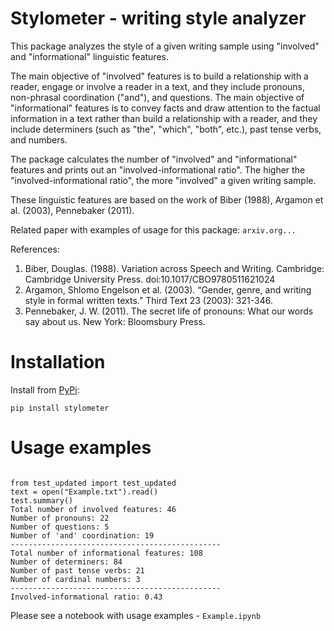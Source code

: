 # Stylometer - writing style analyzer
This package analyzes the style of a given writing sample using "involved" and "informational" linguistic features. 

The main objective of "involved" features is to build a relationship with a reader, engage or involve a reader in a text, and they include pronouns, non-phrasal coordination ("and"), and questions. The main objective of "informational" features is to convey facts and draw attention to the factual information in a text rather than build a relationship with a reader, and they include determiners (such as "the", "which", "both", etc.), past tense verbs, and numbers. 

The package calculates the number of "involved" and "informational" features and prints out an "involved-informational ratio". The higher the "involved-informational ratio", the more "involved" a given writing sample. 

These linguistic features are based on the work of Biber (1988), Argamon et al. (2003), Pennebaker (2011).

Related paper with examples of usage for this package: `arxiv.org...`

References:
1. Biber, Douglas. (1988). Variation across Speech and Writing. Cambridge: Cambridge University Press. doi:10.1017/CBO9780511621024
2. Argamon, Shlomo Engelson et al. (2003). “Gender, genre, and writing style in formal written texts.” Third Text 23 (2003): 321-346.
3. Pennebaker, J. W. (2011). The secret life of pronouns: What our words say about us. New York: Bloomsbury Press.
  
# Installation
Install from <a href="https://pypi.org/project/test-updated/">PyPi</a>:

`pip install stylometer`

# Usage examples
<code>
from test_updated import test_updated
text = open("Example.txt").read()
test.summary()
Total number of involved features: 46
Number of pronouns: 22
Number of questions: 5
Number of 'and' coordination: 19
-----------------------------------------------
Total number of informational features: 108
Number of determiners: 84
Number of past tense verbs: 21
Number of cardinal numbers: 3
-----------------------------------------------
Involved-informational ratio: 0.43
</code>

Please see a notebook with usage examples - `Example.ipynb`

